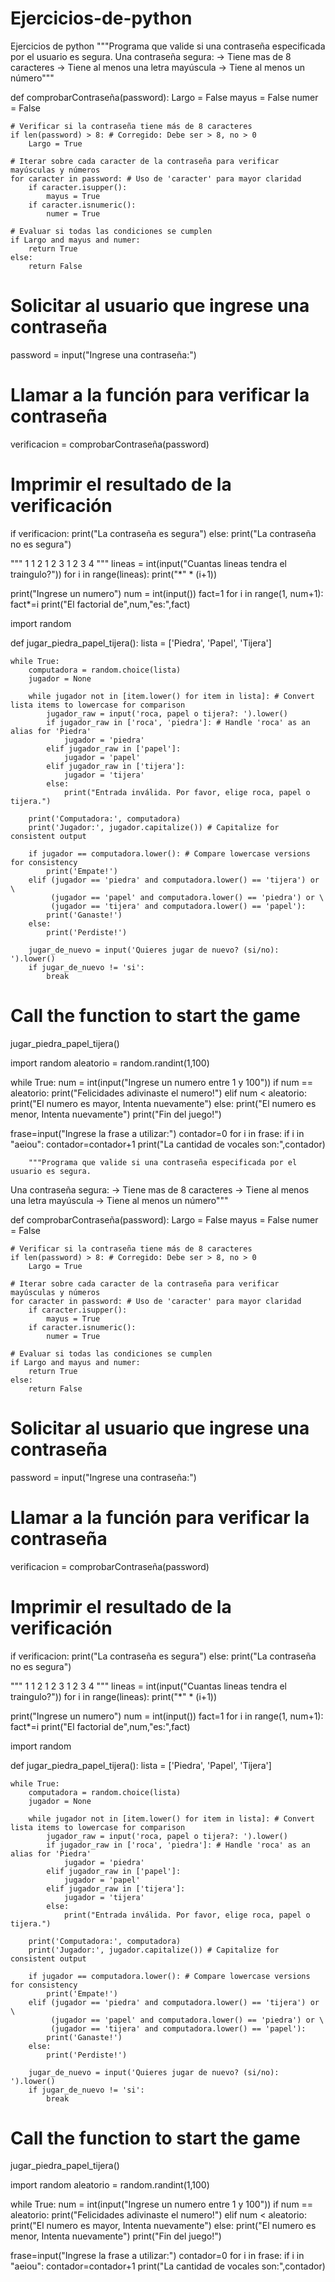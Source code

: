 # Ejercicios-de-python
Ejercicios de python
"""Programa que valide si una contraseña especificada por el usuario es segura.
Una contraseña segura:
-> Tiene mas de 8 caracteres
-> Tiene al menos una letra mayúscula
-> Tiene al menos un número"""

def comprobarContraseña(password):
    Largo = False
    mayus = False
    numer = False

    # Verificar si la contraseña tiene más de 8 caracteres
    if len(password) > 8: # Corregido: Debe ser > 8, no > 0
        Largo = True

    # Iterar sobre cada caracter de la contraseña para verificar mayúsculas y números
    for caracter in password: # Uso de 'caracter' para mayor claridad
        if caracter.isupper():
            mayus = True
        if caracter.isnumeric():
            numer = True
    
    # Evaluar si todas las condiciones se cumplen
    if Largo and mayus and numer:
        return True
    else:
        return False

# Solicitar al usuario que ingrese una contraseña
password = input("Ingrese una contraseña:")

# Llamar a la función para verificar la contraseña
verificacion = comprobarContraseña(password)


# Imprimir el resultado de la verificación
if verificacion:
    print("La contraseña es segura")
else:
    print("La contraseña no es segura")

"""
1
1 2
1 2 3
1 2 3 4
"""
lineas = int(input("Cuantas lineas tendra el traingulo?"))
for i in range(lineas):
    print("*" * (i+1))

print("Ingrese un numero")
num = int(input())
fact=1
for i in range(1, num+1):
    fact*=i
print("El factorial de",num,"es:",fact)

import random

def jugar_piedra_papel_tijera():
    lista = ['Piedra', 'Papel', 'Tijera']

    while True:
        computadora = random.choice(lista)
        jugador = None

        while jugador not in [item.lower() for item in lista]: # Convert lista items to lowercase for comparison
            jugador_raw = input('roca, papel o tijera?: ').lower()
            if jugador_raw in ['roca', 'piedra']: # Handle 'roca' as an alias for 'Piedra'
                jugador = 'piedra'
            elif jugador_raw in ['papel']:
                jugador = 'papel'
            elif jugador_raw in ['tijera']:
                jugador = 'tijera'
            else:
                print("Entrada inválida. Por favor, elige roca, papel o tijera.")

        print('Computadora:', computadora)
        print('Jugador:', jugador.capitalize()) # Capitalize for consistent output

        if jugador == computadora.lower(): # Compare lowercase versions for consistency
            print('Empate!')
        elif (jugador == 'piedra' and computadora.lower() == 'tijera') or \
             (jugador == 'papel' and computadora.lower() == 'piedra') or \
             (jugador == 'tijera' and computadora.lower() == 'papel'):
            print('Ganaste!')
        else:
            print('Perdiste!')

        jugar_de_nuevo = input('Quieres jugar de nuevo? (si/no): ').lower()
        if jugar_de_nuevo != 'si':
            break

# Call the function to start the game
jugar_piedra_papel_tijera()

import random
aleatorio = random.randint(1,100)

while True:
    num = int(input("Ingrese un numero entre 1 y 100"))
    if num == aleatorio:
        print("Felicidades adivinaste el numero!")
    elif num < aleatorio:
        print("El numero es mayor, Intenta nuevamente")
    else:
        print("El numero es menor, Intenta nuevamente")
print("Fin del juego!")
    
        

frase=input("Ingrese la frase a utilizar:")
contador=0
for i in frase:
    if i in "aeiou":
        contador=contador+1
        print("La cantidad de vocales son:",contador)




        """Programa que valide si una contraseña especificada por el usuario es segura.
Una contraseña segura:
-> Tiene mas de 8 caracteres
-> Tiene al menos una letra mayúscula
-> Tiene al menos un número"""

def comprobarContraseña(password):
    Largo = False
    mayus = False
    numer = False

    # Verificar si la contraseña tiene más de 8 caracteres
    if len(password) > 8: # Corregido: Debe ser > 8, no > 0
        Largo = True

    # Iterar sobre cada caracter de la contraseña para verificar mayúsculas y números
    for caracter in password: # Uso de 'caracter' para mayor claridad
        if caracter.isupper():
            mayus = True
        if caracter.isnumeric():
            numer = True
    
    # Evaluar si todas las condiciones se cumplen
    if Largo and mayus and numer:
        return True
    else:
        return False

# Solicitar al usuario que ingrese una contraseña
password = input("Ingrese una contraseña:")

# Llamar a la función para verificar la contraseña
verificacion = comprobarContraseña(password)


# Imprimir el resultado de la verificación
if verificacion:
    print("La contraseña es segura")
else:
    print("La contraseña no es segura")

"""
1
1 2
1 2 3
1 2 3 4
"""
lineas = int(input("Cuantas lineas tendra el traingulo?"))
for i in range(lineas):
    print("*" * (i+1))

print("Ingrese un numero")
num = int(input())
fact=1
for i in range(1, num+1):
    fact*=i
print("El factorial de",num,"es:",fact)

import random

def jugar_piedra_papel_tijera():
    lista = ['Piedra', 'Papel', 'Tijera']

    while True:
        computadora = random.choice(lista)
        jugador = None

        while jugador not in [item.lower() for item in lista]: # Convert lista items to lowercase for comparison
            jugador_raw = input('roca, papel o tijera?: ').lower()
            if jugador_raw in ['roca', 'piedra']: # Handle 'roca' as an alias for 'Piedra'
                jugador = 'piedra'
            elif jugador_raw in ['papel']:
                jugador = 'papel'
            elif jugador_raw in ['tijera']:
                jugador = 'tijera'
            else:
                print("Entrada inválida. Por favor, elige roca, papel o tijera.")

        print('Computadora:', computadora)
        print('Jugador:', jugador.capitalize()) # Capitalize for consistent output

        if jugador == computadora.lower(): # Compare lowercase versions for consistency
            print('Empate!')
        elif (jugador == 'piedra' and computadora.lower() == 'tijera') or \
             (jugador == 'papel' and computadora.lower() == 'piedra') or \
             (jugador == 'tijera' and computadora.lower() == 'papel'):
            print('Ganaste!')
        else:
            print('Perdiste!')

        jugar_de_nuevo = input('Quieres jugar de nuevo? (si/no): ').lower()
        if jugar_de_nuevo != 'si':
            break

# Call the function to start the game
jugar_piedra_papel_tijera()

import random
aleatorio = random.randint(1,100)

while True:
    num = int(input("Ingrese un numero entre 1 y 100"))
    if num == aleatorio:
        print("Felicidades adivinaste el numero!")
    elif num < aleatorio:
        print("El numero es mayor, Intenta nuevamente")
    else:
        print("El numero es menor, Intenta nuevamente")
print("Fin del juego!")
    
        

frase=input("Ingrese la frase a utilizar:")
contador=0
for i in frase:
    if i in "aeiou":
        contador=contador+1
        print("La cantidad de vocales son:",contador)

